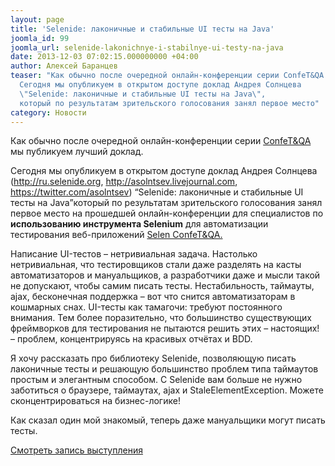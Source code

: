 ```yaml
---
layout: page
title: 'Selenide: лаконичные и стабильные UI тесты на Java'
joomla_id: 99
joomla_url: selenide-lakonichnye-i-stabilnye-ui-testy-na-java
date: 2013-12-03 07:02:15.000000000 +04:00
author: Алексей Баранцев
teaser: "Как обычно после очередной онлайн-конференции серии ConfeT&QA мы публикуем лучший доклад.
  Сегодня мы опубликуем в открытом доступе доклад Андрея Солнцева
  \"Selenide: лаконичные и стабильные UI тесты на Java\",
  который по результатам зрительского голосования занял первое место"
category: Новости
---
```

<p>Как обычно после очередной онлайн-конференции серии <a href="http://confetqa.ru/">ConfeT&amp;QA</a> мы публикуем лучший доклад.</p>
<p>Сегодня мы опубликуем в открытом доступе доклад Андрея Солнцева (<a href="http://ru.selenide.org">http://ru.selenide.org</a>, <a href="http://asolntsev.livejournal.com">http://asolntsev.livejournal.com</a>, <a href="https://twitter.com/asolntsev">https://twitter.com/asolntsev</a>) “Selenide: лаконичные и стабильные UI тесты на Java”который по результатам зрительского голосования занял первое место на прошедшей онлайн-конференции для специалистов по <strong>использованию инструмента Selenium</strong> для автоматизации тестирования веб-приложений <a href="http://confetqa.ru/program-selen/#solntsev">Selen ConfeT&amp;QA.</a></p>
<p>Написание UI-тестов – нетривиальная задача. Настолько нетривиальная, что тестировщиков стали даже разделять на касты автоматизаторов и мануальщиков, а разработчики даже и мысли такой не допускают, чтобы самим писать тесты. Нестабильность, таймауты, ajax, бесконечная поддержка – вот что снится автоматизаторам в кошмарных снах. UI-тесты как тамагочи: требуют постоянного внимания. Тем более поразительно, что большинство существующих фреймворков для тестирования не пытаются решить этих – настоящих! – проблем, концентрируясь на красивых отчётах и BDD.</p>
<p>Я хочу рассказать про библиотеку Selenide, позволяющую писать лаконичные тесты и решающую большинство проблем типа таймаутов простым и элегантным способом. С Selenide вам больше не нужно заботиться о браузере, таймаутах, ajax и StaleElementException. Можете сконцентрироваться на бизнес-логике!</p>
<p>Как сказал один мой знакомый, теперь даже мануальщики могут писать тесты.</p>
<p><a href="http://software-testing.ru/library/testing/general-testing/1880-selenide----ui---java">Смотреть запись выступления</a></p>
